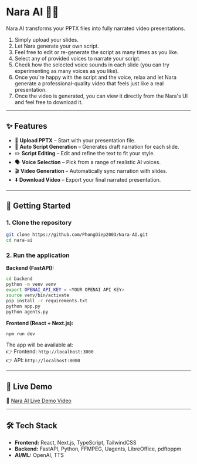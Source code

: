 # Nara AI 🎥🤖

Nara AI transforms your PPTX files into fully narrated video presentations.

1. Simply upload your slides.
2. Let Nara generate your own script.
3. Feel free to edit or re-generate the script as many times as you like.
4. Select any of provided voices to narrate your script.
5. Check how the selected voice sounds in each slide (you can try experimenting as many voices as you like).
6. Once you're happy with the script and the voice, relax and let Nara generate a professional-quality video that feels just like a real presentation.
7. Once the video is generated, you can view it directly from the Nara's UI and feel free to download it.

---

## ✨ Features

- 📂 **Upload PPTX** – Start with your presentation file.
- 📝 **Auto Script Generation** – Generates draft narration for each slide.
- ✏️ **Script Editing** – Edit and refine the text to fit your style.
- 🗣️ **Voice Selection** – Pick from a range of realistic AI voices.
- 🎬 **Video Generation** – Automatically sync narration with slides.
- ⬇️ **Download Video** – Export your final narrated presentation.

---

## 🚀 Getting Started

### 1. Clone the repository

```bash
git clone https://github.com/PhongDiep2003/Nara-AI.git
cd nara-ai
```

### 2. Run the application

**Backend (FastAPI):**

```bash
cd backend
python -m venv venv
export OPENAI_API_KEY = <YOUR OPENAI API KEY>
source venv/bin/activate
pip install -r requirements.txt
python app.py
python agents.py
```

**Frontend (React + Next.js):**

```bash
npm run dev
```

The app will be available at:  
👉 Frontend: `http://localhost:3000`  
👉 API: `http://localhost:8000`

---

## 🎥 Live Demo

🔗 [Nara AI Live Demo Video](https://youtu.be/to1NT76hK_c)

---

## 🛠️ Tech Stack

- **Frontend:** React, Next.js, TypeScript, TailwindCSS
- **Backend:** FastAPI, Python, FFMPEG, Uagents, LibreOffice, pdftoppm
- **AI/ML:** OpenAI, TTS
